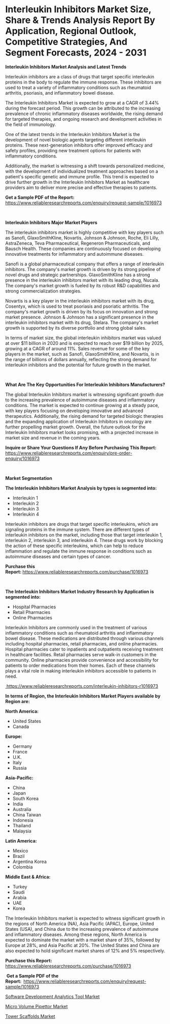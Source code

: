 <p><h1>Interleukin Inhibitors Market Size, Share & Trends Analysis Report By Application, Regional Outlook, Competitive Strategies, And Segment Forecasts, 2024 - 2031</h1></p><p><strong>Interleukin Inhibitors Market Analysis and Latest Trends</strong></p>
<p><p>Interleukin inhibitors are a class of drugs that target specific interleukin proteins in the body to regulate the immune response. These inhibitors are used to treat a variety of inflammatory conditions such as rheumatoid arthritis, psoriasis, and inflammatory bowel disease.</p><p>The Interleukin Inhibitors Market is expected to grow at a CAGR of 3.44% during the forecast period. This growth can be attributed to the increasing prevalence of chronic inflammatory diseases worldwide, the rising demand for targeted therapies, and ongoing research and development activities in the field of immunology.</p><p>One of the latest trends in the Interleukin Inhibitors Market is the development of novel biologic agents targeting different interleukin proteins. These next-generation inhibitors offer improved efficacy and safety profiles, providing new treatment options for patients with inflammatory conditions.</p><p>Additionally, the market is witnessing a shift towards personalized medicine, with the development of individualized treatment approaches based on a patient's specific genetic and immune profile. This trend is expected to drive further growth in the Interleukin Inhibitors Market as healthcare providers aim to deliver more precise and effective therapies to patients.</p></p>
<p><strong>Get a Sample PDF of the Report:&nbsp;</strong> <a href="https://www.reliableresearchreports.com/enquiry/request-sample/1016973">https://www.reliableresearchreports.com/enquiry/request-sample/1016973</a></p>
<p>&nbsp;</p>
<p><strong>Interleukin Inhibitors Major Market Players</strong></p>
<p><p>The interleukin inhibitors market is highly competitive with key players such as Sanofi, GlaxoSmithKline, Novartis, Johnson & Johnson, Roche, Eli Lilly, AstraZeneca, Teva Pharmaceutical, Regeneron Pharmaceuticals, and Bausch Health. These companies are continuously focused on developing innovative treatments for inflammatory and autoimmune diseases.</p><p>Sanofi is a global pharmaceutical company that offers a range of interleukin inhibitors. The company's market growth is driven by its strong pipeline of novel drugs and strategic partnerships. GlaxoSmithKline has a strong presence in the interleukin inhibitors market with its leading drug, Nucala. The company's market growth is fueled by its robust R&D capabilities and strong commercialization strategies.</p><p>Novartis is a key player in the interleukin inhibitors market with its drug, Cosentyx, which is used to treat psoriasis and psoriatic arthritis. The company's market growth is driven by its focus on innovation and strong market presence. Johnson & Johnson has a significant presence in the interleukin inhibitors market with its drug, Stelara. The company's market growth is supported by its diverse portfolio and strong global sales.</p><p>In terms of market size, the global interleukin inhibitors market was valued at over $11 billion in 2020 and is expected to reach over $19 billion by 2025, growing at a CAGR of around 11%. Sales revenue for some of the key players in the market, such as Sanofi, GlaxoSmithKline, and Novartis, is in the range of billions of dollars annually, reflecting the strong demand for interleukin inhibitors and the potential for future growth in the market.</p></p>
<p>&nbsp;</p>
<p><strong>What Are The Key Opportunities For Interleukin Inhibitors Manufacturers?</strong></p>
<p><p>The global Interleukin Inhibitors market is witnessing significant growth due to the increasing prevalence of autoimmune diseases and inflammatory conditions. The market is expected to continue growing at a steady pace, with key players focusing on developing innovative and advanced therapeutics. Additionally, the rising demand for targeted biologic therapies and the expanding application of Interleukin Inhibitors in oncology are further propelling market growth. Overall, the future outlook for the Interleukin Inhibitors market looks promising, with a projected increase in market size and revenue in the coming years.</p></p>
<p><strong>Inquire or Share Your Questions If Any Before Purchasing This Report:</strong> <a href="https://www.reliableresearchreports.com/enquiry/pre-order-enquiry/1016973">https://www.reliableresearchreports.com/enquiry/pre-order-enquiry/1016973</a></p>
<p>&nbsp;</p>
<p><strong>Market Segmentation</strong></p>
<p><strong>The Interleukin Inhibitors Market Analysis by types is segmented into:</strong></p>
<p><ul><li>Interleukin 1</li><li>Interleukin 2</li><li>Interleukin 3</li><li>Interleukin 4</li></ul></p>
<p><p>Interleukin inhibitors are drugs that target specific interleukins, which are signaling proteins in the immune system. There are different types of interleukin inhibitors on the market, including those that target interleukin 1, interleukin 2, interleukin 3, and interleukin 4. These drugs work by blocking the action of these specific interleukins, which can help to reduce inflammation and regulate the immune response in conditions such as autoimmune diseases and certain types of cancer.</p></p>
<p><strong>Purchase this Report:&nbsp;</strong><a href="https://www.reliableresearchreports.com/purchase/1016973">https://www.reliableresearchreports.com/purchase/1016973</a></p>
<p>&nbsp;</p>
<p><strong>The Interleukin Inhibitors Market Industry Research by Application is segmented into:</strong></p>
<p><ul><li>Hospital Pharmacies</li><li>Retail Pharmacies</li><li>Online Pharmacies</li></ul></p>
<p><p>Interleukin Inhibitors are commonly used in the treatment of various inflammatory conditions such as rheumatoid arthritis and inflammatory bowel disease. These medications are distributed through various channels including hospital pharmacies, retail pharmacies, and online pharmacies. Hospital pharmacies cater to inpatients and outpatients receiving treatment in healthcare facilities. Retail pharmacies serve walk-in customers in the community. Online pharmacies provide convenience and accessibility for patients to order medications from their homes. Each of these channels plays a vital role in making interleukin inhibitors accessible to patients in need.</p></p>
<p><a href="https://www.reliableresearchreports.com/interleukin-inhibitors-r1016973">&nbsp;https://www.reliableresearchreports.com/interleukin-inhibitors-r1016973</a></p>
<p><strong>In terms of Region, the Interleukin Inhibitors Market Players available by Region are:</strong></p>
<p>
    <p> <strong> North America: </strong>
        <ul>
            <li>United States</li>
            <li>Canada</li>
        </ul>
        </p> 
    <p> <strong> Europe: </strong>
        <ul>
            <li>Germany</li>
            <li>France</li>
            <li>U.K.</li>
            <li>Italy</li>
            <li>Russia</li>
        </ul>
        </p> 
    <p> <strong> Asia-Pacific: </strong>
        <ul>
            <li>China</li>
            <li>Japan</li>
            <li>South Korea</li>
            <li>India</li>
            <li>Australia</li>
            <li>China Taiwan</li>
            <li>Indonesia</li>
            <li>Thailand</li>
            <li>Malaysia</li>
        </ul>
        </p> 
    <p> <strong> Latin America: </strong>
        <ul>
            <li>Mexico</li>
            <li>Brazil</li>
            <li>Argentina Korea</li>
            <li>Colombia</li>
        </ul>
        </p> 
    <p> <strong> Middle East & Africa: </strong>
        <ul>
            <li>Turkey</li>
            <li>Saudi</li>
            <li>Arabia</li>
            <li>UAE</li>
            <li>Korea</li>
        </ul>
    </p>
    </p>
<p><p>The Interleukin Inhibitors market is expected to witness significant growth in the regions of North America (NA), Asia Pacific (APAC), Europe, United States (USA), and China due to the increasing prevalence of autoimmune and inflammatory diseases. Among these regions, North America is expected to dominate the market with a market share of 35%, followed by Europe at 28%, and Asia Pacific at 20%. The United States and China are also expected to hold significant market shares of 12% and 5% respectively.</p></p>
<p><strong>Purchase this Report: </strong><a href="https://www.reliableresearchreports.com/purchase/1016973">https://www.reliableresearchreports.com/purchase/1016973</a></p>
<p>&nbsp;<strong>Get a Sample PDF of the Report:&nbsp;&nbsp;</strong><a href="https://www.reliableresearchreports.com/enquiry/request-sample/1016973">https://www.reliableresearchreports.com/enquiry/request-sample/1016973</a></p>
<p><strong></strong></p>
<p><p><a href="https://medium.com/@max.hudson54565/software-development-analytics-tool-market-size-cagr-trends-2024-2030-192fc2351b8c">Software Development Analytics Tool Market</a></p><p><a href="https://www.linkedin.com/pulse/micro-volume-pipettor-market-exploring-share-trends-future-growth-6o8hf">Micro Volume Pipettor Market</a></p><p><a href="https://www.linkedin.com/pulse/tower-scaffoldsnbspmarket-focuses-market-share-size-projected-ssckc">Tower Scaffolds Market</a></p></p>